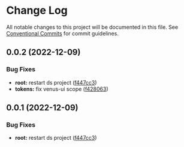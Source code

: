 # Change Log

All notable changes to this project will be documented in this file.
See [Conventional Commits](https://conventionalcommits.org) for commit guidelines.

## 0.0.2 (2022-12-09)


### Bug Fixes

* **root:** restart ds project ([f447cc3](https://github.com/rcasachi/venus/commit/f447cc3a7492141e253b7448287fe4f15bcab8eb))
* **tokens:** fix venus-ui scope ([f428063](https://github.com/rcasachi/venus/commit/f4280630461ea90704528622fa7487a1752f382a))





## 0.0.1 (2022-12-09)


### Bug Fixes

* **root:** restart ds project ([f447cc3](https://github.com/rcasachi/venus/commit/f447cc3a7492141e253b7448287fe4f15bcab8eb))
